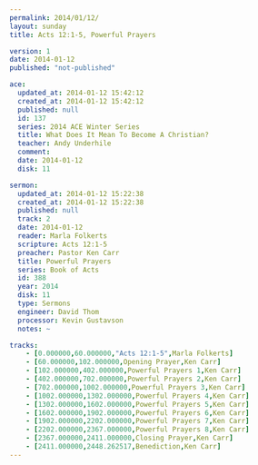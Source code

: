 ```yaml
---
permalink: 2014/01/12/
layout: sunday
title: Acts 12:1-5, Powerful Prayers

version: 1
date: 2014-01-12
published: "not-published"

ace:
  updated_at: 2014-01-12 15:42:12
  created_at: 2014-01-12 15:42:12
  published: null
  id: 137
  series: 2014 ACE Winter Series
  title: What Does It Mean To Become A Christian?
  teacher: Andy Underhile
  comment: 
  date: 2014-01-12
  disk: 11

sermon:
  updated_at: 2014-01-12 15:22:38
  created_at: 2014-01-12 15:22:38
  published: null
  track: 2
  date: 2014-01-12
  reader: Marla Folkerts
  scripture: Acts 12:1-5
  preacher: Pastor Ken Carr
  title: Powerful Prayers
  series: Book of Acts
  id: 388
  year: 2014
  disk: 11
  type: Sermons
  engineer: David Thom
  processor: Kevin Gustavson
  notes: ~

tracks:
    - [0.000000,60.000000,"Acts 12:1-5",Marla Folkerts]
    - [60.000000,102.000000,Opening Prayer,Ken Carr]
    - [102.000000,402.000000,Powerful Prayers 1,Ken Carr]
    - [402.000000,702.000000,Powerful Prayers 2,Ken Carr]
    - [702.000000,1002.000000,Powerful Prayers 3,Ken Carr]
    - [1002.000000,1302.000000,Powerful Prayers 4,Ken Carr]
    - [1302.000000,1602.000000,Powerful Prayers 5,Ken Carr]
    - [1602.000000,1902.000000,Powerful Prayers 6,Ken Carr]
    - [1902.000000,2202.000000,Powerful Prayers 7,Ken Carr]
    - [2202.000000,2367.000000,Powerful Prayers 8,Ken Carr]
    - [2367.000000,2411.000000,Closing Prayer,Ken Carr]
    - [2411.000000,2448.262517,Benediction,Ken Carr]
---
```

